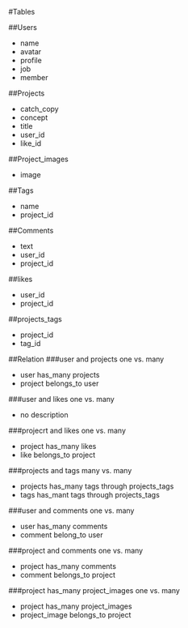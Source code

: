 #Tables

##Users
* name
* avatar
* profile
* job
* member

##Projects
* catch_copy
* concept
* title
* user_id
* like_id

##Project_images
* image


##Tags
* name
* project_id

##Comments
* text
* user_id
* project_id

##likes
* user_id
* project_id

##projects_tags
* project_id
* tag_id


##Relation
###user and projects one vs. many
* user has_many projects
* project belongs_to user

###user and likes one vs. many
* no description

###projecrt and likes one vs. many
* project has_many likes
* like belongs_to project

###projects and tags many vs. many
* projects has_many tags through projects_tags
* tags has_mant tags through projects_tags

###user and comments one vs. many
* user has_many comments
* comment belong_to user

###project and comments one vs. many
* project has_many comments
* comment belongs_to project

###project has_many project_images one vs. many
* project has_many project_images
* project_image belongs_to project
